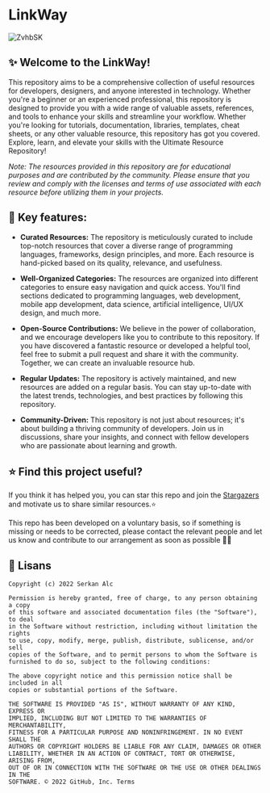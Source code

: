 # LinkWay

![ZvhbSK](https://github.com/serkanalc/LinkWay/assets/70329389/b332b684-b644-4d41-95d3-7795f3dd9dee)

## ✨ Welcome to the LinkWay!

This repository aims to be a comprehensive collection of useful resources for developers, designers, and anyone interested in technology. Whether you're a beginner or an experienced professional, this repository is designed to provide you with a wide range of valuable assets, references, and tools to enhance your skills and streamline your workflow.
Whether you're looking for tutorials, documentation, libraries, templates, cheat sheets, or any other valuable resource, this repository has got you covered. Explore, learn, and elevate your skills with the Ultimate Resource Repository!

*Note: The resources provided in this repository are for educational purposes and are contributed by the community. Please ensure that you review and comply with the licenses and terms of use associated with each resource before utilizing them in your projects.*

## 🍕 Key features:

- **Curated Resources:** The repository is meticulously curated to include top-notch resources that cover a diverse range of programming languages, frameworks, design principles, and more. Each resource is hand-picked based on its quality, relevance, and usefulness.

- **Well-Organized Categories:** The resources are organized into different categories to ensure easy navigation and quick access. You'll find sections dedicated to programming languages, web development, mobile app development, data science, artificial intelligence, UI/UX design, and much more.

- **Open-Source Contributions:** We believe in the power of collaboration, and we encourage developers like you to contribute to this repository. If you have discovered a fantastic resource or developed a helpful tool, feel free to submit a pull request and share it with the community. Together, we can create an invaluable resource hub.

- **Regular Updates:** The repository is actively maintained, and new resources are added on a regular basis. You can stay up-to-date with the latest trends, technologies, and best practices by following this repository.

- **Community-Driven:** This repository is not just about resources; it's about building a thriving community of developers. Join us in discussions, share your insights, and connect with fellow developers who are passionate about learning and growth.

## ⭐ Find this project useful?

If you think it has helped you, you can star this repo and join the [Stargazers](https://github.com/serkanalc/LinkWay/stargazers) and motivate us to share similar resources.⭐

This repo has been developed on a voluntary basis, so if something is missing or needs to be corrected, please contact the relevant people and let us know and contribute to our arrangement as soon as possible 👍🏻

## 🧾 Lisans

```
Copyright (c) 2022 Serkan Alc

Permission is hereby granted, free of charge, to any person obtaining a copy
of this software and associated documentation files (the "Software"), to deal
in the Software without restriction, including without limitation the rights
to use, copy, modify, merge, publish, distribute, sublicense, and/or sell
copies of the Software, and to permit persons to whom the Software is
furnished to do so, subject to the following conditions:

The above copyright notice and this permission notice shall be included in all
copies or substantial portions of the Software.

THE SOFTWARE IS PROVIDED "AS IS", WITHOUT WARRANTY OF ANY KIND, EXPRESS OR
IMPLIED, INCLUDING BUT NOT LIMITED TO THE WARRANTIES OF MERCHANTABILITY,
FITNESS FOR A PARTICULAR PURPOSE AND NONINFRINGEMENT. IN NO EVENT SHALL THE
AUTHORS OR COPYRIGHT HOLDERS BE LIABLE FOR ANY CLAIM, DAMAGES OR OTHER
LIABILITY, WHETHER IN AN ACTION OF CONTRACT, TORT OR OTHERWISE, ARISING FROM,
OUT OF OR IN CONNECTION WITH THE SOFTWARE OR THE USE OR OTHER DEALINGS IN THE
SOFTWARE. © 2022 GitHub, Inc. Terms
```

